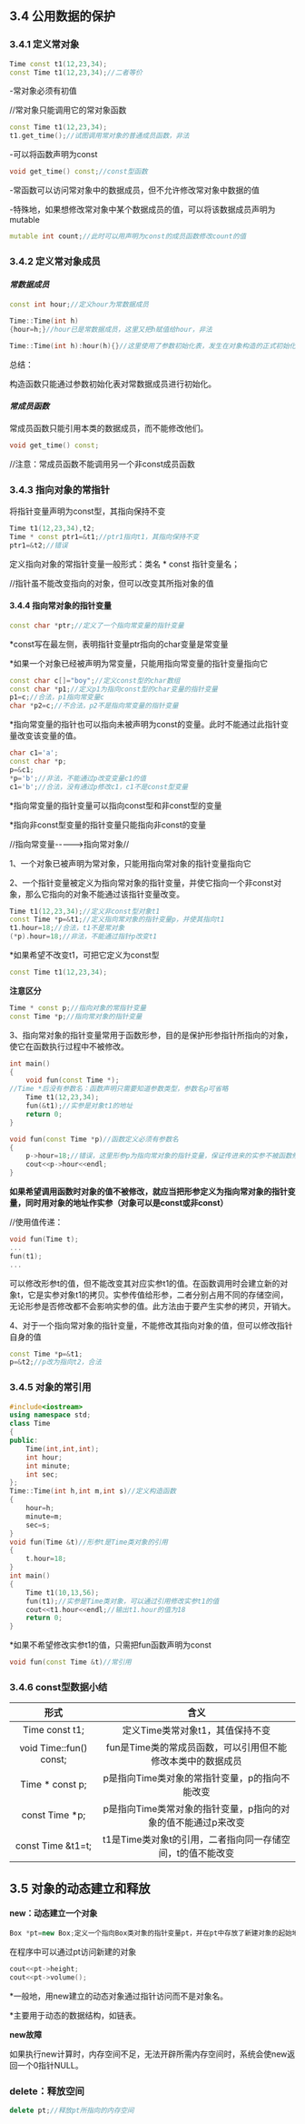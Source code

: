## 3.4 公用数据的保护

### 3.4.1 定义常对象

```cpp
Time const t1(12,23,34);
const Time t1(12,23,34);//二者等价
```

-常对象必须有初值



//常对象只能调用它的常对象函数

```cpp
const Time t1(12,23,34);
t1.get_time();//试图调用常对象的普通成员函数，非法
```

-可以将函数声明为const

```cpp
void get_time() const;//const型函数
```

-常函数可以访问常对象中的数据成员，但不允许修改常对象中数据的值



-特殊地，如果想修改常对象中某个数据成员的值，可以将该数据成员声明为mutable

```cpp
mutable int count;//此时可以用声明为const的成员函数修改count的值
```



### 3.4.2 定义常对象成员

#### *常数据成员*

```cpp
const int hour;//定义hour为常数据成员
```

```cpp
Time::Time(int h)
{hour=h;}//hour已是常数据成员，这里又把h赋值给hour，非法
```

```cpp
Time::Time(int h):hour(h){}//这里使用了参数初始化表，发生在对象构造的正式初始化阶段
```

总结：

构造函数只能通过参数初始化表对常数据成员进行初始化。

#### *常成员函数*

常成员函数只能引用本类的数据成员，而不能修改他们。

```cpp
void get_time() const;
```

//注意：常成员函数不能调用另一个非const成员函数



### 3.4.3 指向对象的常指针

将指针变量声明为const型，其指向保持不变

```cpp
Time t1(12,23,34),t2;
Time * const ptr1=&t1;//ptr1指向t1，其指向保持不变
ptr1=&t2;//错误
```

定义指向对象的常指针变量一般形式：类名 * const 指针变量名；

//指针虽不能改变指向的对象，但可以改变其所指对象的值



#### 3.4.4 指向常对象的指针变量

```cpp
const char *ptr;//定义了一个指向常变量的指针变量
```

*const写在最左侧，表明指针变量ptr指向的char变量是常变量



*如果一个对象已经被声明为常变量，只能用指向常变量的指针变量指向它

```cpp
const char c[]="boy";//定义const型的char数组
const char *p1;//定义p1为指向const型的char变量的指针变量
p1=c;//合法，p1指向常变量c
char *p2=c;//不合法，p2不是指向常变量的指针变量
```

*指向常变量的指针也可以指向未被声明为const的变量。此时不能通过此指针变量改变该变量的值。

```cpp
char c1='a';
const char *p;
p=&c1;
*p='b';//非法，不能通过p改变变量c1的值
c1='b';//合法，没有通过p修改c1，c1不是const型变量
```

*指向常变量的指针变量可以指向const型和非const型的变量

*指向非const型变量的指针变量只能指向非const的变量



//指向常变量----->指向常对象//



1、一个对象已被声明为常对象，只能用指向常对象的指针变量指向它

2、一个指针变量被定义为指向常对象的指针变量，并使它指向一个非const对象，那么它指向的对象不能通过该指针变量改变。

```cpp
Time t1(12,23,34);//定义非const型对象t1
const Time *p=&t1;//定义指向常对象的指针变量p，并使其指向t1
t1.hour=18;//合法，t1不是常对象
(*p).hour=18;//非法，不能通过指针p改变t1
```

*如果希望不改变t1，可把它定义为const型

```cpp
const Time t1(12,23,34);
```

**注意区分**

```cpp
Time * const p;//指向对象的常指针变量
const Time *p;//指向常对象的指针变量
```

3、指向常对象的指针变量常用于函数形参，目的是保护形参指针所指向的对象，使它在函数执行过程中不被修改。

```cpp
int main()
{
    void fun(const Time *);
//Time *后没有参数名：函数声明只需要知道参数类型，参数名p可省略
    Time t1(12,23,34);
    fun(&t1);//实参是对象t1的地址
    return 0;
}

void fun(const Time *p)//函数定义必须有参数名
{
    p->hour=18;//错误，这里形参p为指向常对象的指针变量，保证传进来的实参不被函数修改
    cout<<p->hour<<endl;
}
```

**如果希望调用函数时对象的值不被修改，就应当把形参定义为指向常对象的指针变量，同时用对象的地址作实参（对象可以是const或非const）**

//使用值传递：

```cpp
void fun(Time t);
...
fun(t1);
...
```

可以修改形参t的值，但不能改变其对应实参t1的值。在函数调用时会建立新的对象t，它是实参对象t1的拷贝。实参传值给形参，二者分别占用不同的存储空间，无论形参是否修改都不会影响实参的值。此方法由于要产生实参的拷贝，开销大。



4、对于一个指向常对象的指针变量，不能修改其指向对象的值，但可以修改指针自身的值

```cpp
const Time *p=&t1;
p=&t2;//p改为指向t2，合法
```



### 3.4.5 对象的常引用

```cpp
#include<iostream>
using namespace std;
class Time
{
public:
    Time(int,int,int);
    int hour;
    int minute;
    int sec;
};
Time::Time(int h,int m,int s)//定义构造函数
{
    hour=h;
    minute=m;
    sec=s;
}
void fun(Time &t)//形参t是Time类对象的引用
{
    t.hour=18;
}
int main()
{
    Time t1(10,13,56);
    fun(t1);//实参是Time类对象，可以通过引用修改实参t1的值
    cout<<t1.hour<<endl;//输出t1.hour的值为18
    return 0;
}

```

*如果不希望修改实参t1的值，只需把fun函数声明为const

```cpp
void fun(const Time &t)//常引用
```



### 3.4.6 const型数据小结

| 形式                      | 含义                                 |
|:-----------------------:|:----------------------------------:|
| Time const t1;          | 定义Time类常对象t1，其值保持不变                |
| void Time::fun() const; | fun是Time类的常成员函数，可以引用但不能修改本类中的数据成员  |
| Time * const p;         | p是指向Time类对象的常指针变量，p的指向不能改变         |
| const Time *p;          | p是指向Time类常对象的指针变量，p指向的对象的值不能通过p来改变 |
| const Time &t1=t;       | t1是Time类对象t的引用，二者指向同一存储空间，t的值不能改变  |



## 3.5 对象的动态建立和释放

#### new：动态建立一个对象

```cpp
Box *pt=new Box;定义一个指向Box类对象的指针变量pt，并在pt中存放了新建对象的起始地址
```

在程序中可以通过pt访问新建的对象

```cpp
cout<<pt->height;
cout<<pt->volume();
```

*一般地，用new建立的动态对象通过指针访问而不是对象名。

*主要用于动态的数据结构，如链表。

**new故障**

如果执行new计算时，内存空间不足，无法开辟所需内存空间时，系统会使new返回一个0指针NULL。



### delete：释放空间

```cpp
delete pt;//释放pt所指向的内存空间
```


